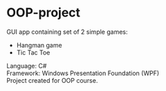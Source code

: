 # OOP-project
GUI app containing set of 2 simple games:
- Hangman game
- Tic Tac Toe

Language: C#\
Framework: Windows Presentation Foundation (WPF)\
Project created for OOP course.
